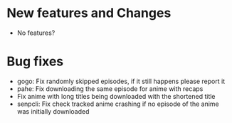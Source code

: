 # New features and Changes
- No features?

# Bug fixes
- gogo: Fix randomly skipped episodes, if it still happens please report it
- pahe: Fix downloading the same episode for anime with recaps
- Fix anime with long titles being downloaded with the shortened title
- senpcli: Fix check tracked anime crashing if no episode of the anime was initially downloaded